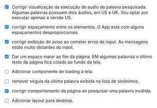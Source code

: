 - [x] Corrigir visualização da execução de audio da palavra pesquisada. Algumas palavras possuem dois áudios, em US e UK. Vou optar por executar apenas a versão US.

- [x] corrigir espaçamento entre os elementos. O App está com alguns espaçamentos desproporcionais.

- [x] corrigir exibição de aviso ao cometer erros de input. As mensagens estão muito distantes do input.

- [x] Dar um espaço maior ao fim da página. EM algumas palavras o último texto da página fica colado ao fundo da tela.

- [ ] Adicionar componente de loading à tela.

- [ ] remover vírgula da ultima palavra exibida na lista de sinônimos.

- [x] corrigir comportamento da página ao pesquisar uma palavra inválida.

- [ ] Adicionar layout para desktop.